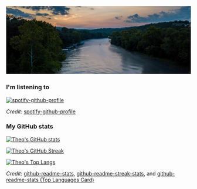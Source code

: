 <img src="images/missouri-river.jpg" width="900">

### I'm listening to
[![spotify-github-profile](https://spotify-github-profile.vercel.app/api/view?uid=theologicvs&cover_image=true&theme=natemoo-re&show_offline=false&background_color=026886&interchange=false&bar_color=58d7f1&bar_color_cover=false)](https://github.com/kittinan/spotify-github-profile)

*Credit:* [spotify-github-profile](https://github.com/kittinan/spotify-github-profile)

### My GitHub stats

[![Theo's GitHub stats](https://github-readme-stats.vercel.app/api?username=theodoremoreland&theme=react&hide=contribs,issues,prs)](https://github.com/anuraghazra/github-readme-stats)

[![Theo's GitHub Streak](https://streak-stats.demolab.com/?user=theodoremoreland&theme=ocean-gradient)](https://git.io/streak-stats)

[![Theo's Top Langs](https://github-readme-stats.vercel.app/api/top-langs/?username=theodoremoreland&size_weight=0.5&count_weight=0.5&hide=plpgsql,jupyter%20notebook&langs_count=8&theme=react)](https://github.com/anuraghazra/github-readme-stats)

*Credit:*
[github-readme-stats](https://github.com/anuraghazra/github-readme-stats), [github-readme-streak-stats](https://github.com/DenverCoder1/github-readme-streak-stats), and [github-readme-stats (Top Languages Card)](https://github.com/anuraghazra/github-readme-stats#top-languages-card)
